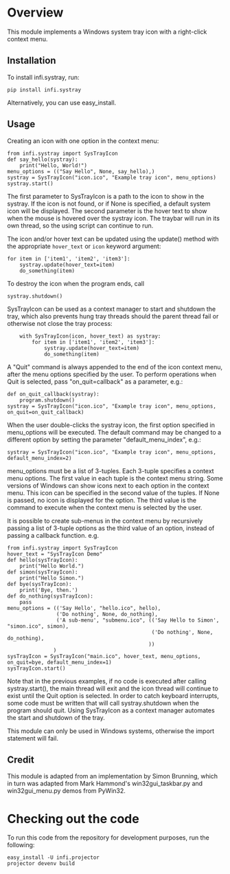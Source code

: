 Overview
========
This module implements a Windows system tray icon with a right-click context menu.

Installation
------------
To install infi.systray, run:

    pip install infi.systray

Alternatively, you can use easy_install.

Usage
-----
Creating an icon with one option in the context menu:

    from infi.systray import SysTrayIcon
    def say_hello(systray):
        print("Hello, World!")
    menu_options = (("Say Hello", None, say_hello),)
    systray = SysTrayIcon("icon.ico", "Example tray icon", menu_options)
    systray.start()

The first parameter to SysTrayIcon is a path to the icon to show in the systray. If the icon is not found, or
if None is specified, a default system icon will be displayed.
The second parameter is the hover text to show when the mouse is hovered over the systray icon.
The traybar will run in its own thread, so the using script can continue to run.

The icon and/or hover text can be updated using the update() method with the appropriate `hover_text` or `icon` keyword argument:

    for item in ['item1', 'item2', 'item3']:
        systray.update(hover_text=item)
        do_something(item)

To destroy the icon when the program ends, call

    systray.shutdown()

SysTrayIcon can be used as a context manager to start and shutdown the tray, which also prevents hung tray threads should the parent thread fail or otherwise not close the tray process:

        with SysTrayIcon(icon, hover_text) as systray:
            for item in ['item1', 'item2', 'item3']:
                systray.update(hover_text=item)
                do_something(item)

A "Quit" command is always appended to the end of the icon context menu, after the menu options specified by the user.
To perform operations when Quit is selected, pass "on_quit=callback" as a parameter, e.g.:

    def on_quit_callback(systray):
        program.shutdown()
    systray = SysTrayIcon("icon.ico", "Example tray icon", menu_options, on_quit=on_quit_callback)

When the user double-clicks the systray icon, the first option specified in menu_options will be executed. The default
command may be changed to a different option by setting the parameter "default_menu_index", e.g.:

    systray = SysTrayIcon("icon.ico", "Example tray icon", menu_options, default_menu_index=2)

menu_options must be a list of 3-tuples. Each 3-tuple specifies a context menu options. The first value in each tuple
is the context menu string.
Some versions of Windows can show icons next to each option in the context menu. This icon can be specified in
the second value of the tuples. If None is passed, no icon is displayed for the option.
The third value is the command to execute when the context menu is selected by the user.

It is possible to create sub-menus in the context menu by recursively passing a list of 3-tuple options as the third
value of an option, instead of passing a callback function. e.g.

    from infi.systray import SysTrayIcon
    hover_text = "SysTrayIcon Demo"
    def hello(sysTrayIcon):
        print("Hello World.")
    def simon(sysTrayIcon):
        print("Hello Simon.")
    def bye(sysTrayIcon):
        print('Bye, then.')
    def do_nothing(sysTrayIcon):
        pass
    menu_options = (('Say Hello', "hello.ico", hello),
                    ('Do nothing', None, do_nothing),
                    ('A sub-menu', "submenu.ico", (('Say Hello to Simon', "simon.ico", simon),
                                                   ('Do nothing', None, do_nothing),
                                                  ))
                   )
    sysTrayIcon = SysTrayIcon("main.ico", hover_text, menu_options, on_quit=bye, default_menu_index=1)
    sysTrayIcon.start()

Note that in the previous examples, if no code is executed after calling systray.start(), the main thread will
exit and the icon thread will continue to exist until the Quit option is selected. In order to catch keyboard
interrupts, some code must be written that will call systray.shutdown when the program should quit.
Using SysTrayIcon as a context manager automates the start and shutdown of the tray.

This module can only be used in Windows systems, otherwise the import statement will fail.

Credit
------
This module is adapted from an implementation by Simon Brunning, which in turn was adapted from Mark Hammond's
win32gui_taskbar.py and win32gui_menu.py demos from PyWin32.

Checking out the code
=====================

To run this code from the repository for development purposes, run the following:

    easy_install -U infi.projector
    projector devenv build
